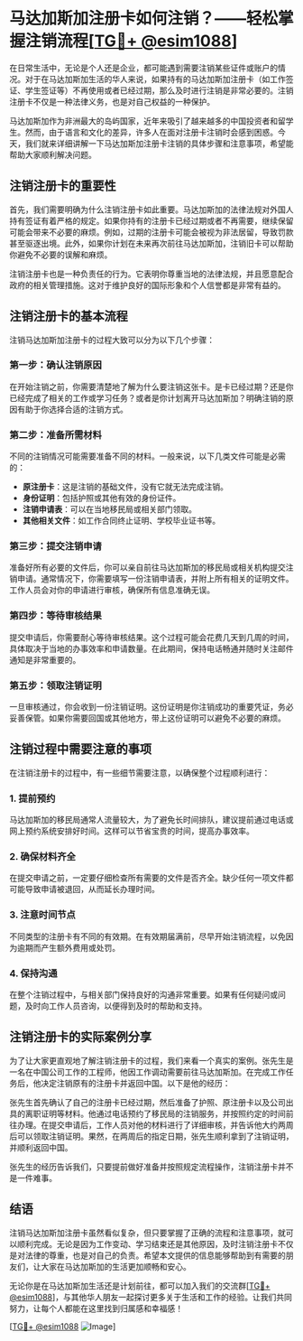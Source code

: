 # 马达加斯加注册卡如何注销？——轻松掌握注销流程[[TG💪+ @esim1088](https://t.me/s/esim1088)]

在日常生活中，无论是个人还是企业，都可能遇到需要注销某些证件或账户的情况。对于在马达加斯加生活的华人来说，如果持有的马达加斯加注册卡（如工作签证、学生签证等）不再使用或者已经过期，那么及时进行注销是非常必要的。注销注册卡不仅是一种法律义务，也是对自己权益的一种保护。

马达加斯加作为非洲最大的岛屿国家，近年来吸引了越来越多的中国投资者和留学生。然而，由于语言和文化的差异，许多人在面对注册卡注销时会感到困惑。今天，我们就来详细讲解一下马达加斯加注册卡注销的具体步骤和注意事项，希望能帮助大家顺利解决问题。

## 注销注册卡的重要性

首先，我们需要明确为什么注销注册卡如此重要。马达加斯加的法律法规对外国人持有签证有着严格的规定。如果你持有的注册卡已经过期或者不再需要，继续保留可能会带来不必要的麻烦。例如，过期的注册卡可能会被视为非法居留，导致罚款甚至驱逐出境。此外，如果你计划在未来再次前往马达加斯加，注销旧卡可以帮助你避免不必要的误解和麻烦。

注销注册卡也是一种负责任的行为。它表明你尊重当地的法律法规，并且愿意配合政府的相关管理措施。这对于维护良好的国际形象和个人信誉都是非常有益的。

## 注销注册卡的基本流程

注销马达加斯加注册卡的过程大致可以分为以下几个步骤：

### 第一步：确认注销原因

在开始注销之前，你需要清楚地了解为什么要注销这张卡。是卡已经过期？还是你已经完成了相关的工作或学习任务？或者是你计划离开马达加斯加？明确注销的原因有助于你选择合适的注销方式。

### 第二步：准备所需材料

不同的注销情况可能需要准备不同的材料。一般来说，以下几类文件可能是必需的：

- **原注册卡**：这是注销的基础文件，没有它就无法完成注销。
- **身份证明**：包括护照或其他有效的身份证件。
- **注销申请表**：可以在当地移民局或相关部门领取。
- **其他相关文件**：如工作合同终止证明、学校毕业证书等。

### 第三步：提交注销申请

准备好所有必要的文件后，你可以亲自前往马达加斯加的移民局或相关机构提交注销申请。通常情况下，你需要填写一份注销申请表，并附上所有相关的证明文件。工作人员会对你的申请进行审核，确保所有信息准确无误。

### 第四步：等待审核结果

提交申请后，你需要耐心等待审核结果。这个过程可能会花费几天到几周的时间，具体取决于当地的办事效率和申请数量。在此期间，保持电话畅通并随时关注邮件通知是非常重要的。

### 第五步：领取注销证明

一旦审核通过，你会收到一份注销证明。这份证明是你注销成功的重要凭证，务必妥善保管。如果你需要回国或其他地方，带上这份证明可以避免不必要的麻烦。

## 注销过程中需要注意的事项

在注销注册卡的过程中，有一些细节需要注意，以确保整个过程顺利进行：

### 1. 提前预约

马达加斯加的移民局通常人流量较大，为了避免长时间排队，建议提前通过电话或网上预约系统安排好时间。这样可以节省宝贵的时间，提高办事效率。

### 2. 确保材料齐全

在提交申请之前，一定要仔细检查所有需要的文件是否齐全。缺少任何一项文件都可能导致申请被退回，从而延长办理时间。

### 3. 注意时间节点

不同类型的注册卡有不同的有效期。在有效期届满前，尽早开始注销流程，以免因为逾期而产生额外费用或处罚。

### 4. 保持沟通

在整个注销过程中，与相关部门保持良好的沟通非常重要。如果有任何疑问或问题，及时向工作人员咨询，以便得到及时的帮助和支持。

## 注销注册卡的实际案例分享

为了让大家更直观地了解注销注册卡的过程，我们来看一个真实的案例。张先生是一名在中国公司工作的工程师，他因工作调动需要前往马达加斯加。在完成工作任务后，他决定注销原有的注册卡并返回中国。以下是他的经历：

张先生首先确认了自己的注册卡已经过期，然后准备了护照、原注册卡以及公司出具的离职证明等材料。他通过电话预约了移民局的注销服务，并按照约定的时间前往办理。在提交申请后，工作人员对他的材料进行了详细审核，并告诉他大约两周后可以领取注销证明。果然，在两周后的指定日期，张先生顺利拿到了注销证明，并顺利返回中国。

张先生的经历告诉我们，只要提前做好准备并按照规定流程操作，注销注册卡并不是一件难事。

## 结语

注销马达加斯加注册卡虽然看似复杂，但只要掌握了正确的流程和注意事项，就可以顺利完成。无论是因为工作变动、学习结束还是其他原因，及时注销注册卡不仅是对法律的尊重，也是对自己的负责。希望本文提供的信息能够帮助到有需要的朋友们，让大家在马达加斯加的生活更加顺畅和安心。

无论你是在马达加斯加生活还是计划前往，都可以加入我们的交流群[[TG💪+ @esim1088](https://t.me/s/esim1088)]，与其他华人朋友一起探讨更多关于生活和工作的经验。让我们共同努力，让每个人都能在这里找到归属感和幸福感！

[[TG💪+ @esim1088](https://t.me/s/esim1088) ![Image](https://i.postimg.cc/4NQfJmqS/Snipaste-2025-05-13-00-14-12.png)]